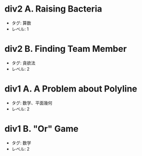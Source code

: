 # div2 A. Raising Bacteria

- タグ: 算数
- レベル: 1

# div2 B. Finding Team Member

- タグ: 貪欲法
- レベル: 2

# div1 A. A Problem about Polyline

- タグ: 数学、平面幾何
- レベル: 2

# div1 B. "Or" Game

- タグ: 数学
- レベル: 2
